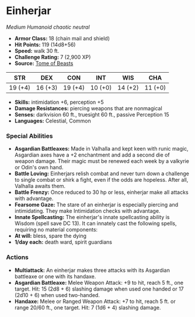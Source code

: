 # Einherjar

*Medium* *Humanoid* *chaotic neutral*

- **Armor Class:** 18 (chain mail and shield)
- **Hit Points:** 119 (14d8+56)
- **Speed:** walk 30 ft.
- **Challenge Rating:** 7 (2,900 XP)
- **Source:** [Tome of Beasts](https://koboldpress.com/kpstore/product/tome-of-beasts-for-5th-edition-print/)

| STR | DEX | CON | INT | WIS | CHA |
| --- | --- | --- | --- | --- | --- |
| 19 (+4) | 16 (+3) | 19 (+4) | 10 (+0) | 14 (+2) | 11 (+0) |

- **Skills:** intimidation +6, perception +5
- **Damage Resistances:** piercing weapons that are nonmagical
- **Senses:** darkvision 60 ft., truesight 60 ft., passive Perception 15
- **Languages:** Celestial, Common
### Special Abilities
- **Asgardian Battleaxes:** Made in Valhalla and kept keen with runic magic, Asgardian axes have a +2 enchantment and add a second die of weapon damage. Their magic must be renewed each week by a valkyrie or Odin's own hand.
- **Battle Loving:** Einherjars relish combat and never turn down a challenge to single combat or shirk a fight, even if the odds are hopeless. After all, Valhalla awaits them.
- **Battle Frenzy:** Once reduced to 30 hp or less, einherjar make all attacks with advantage.
- **Fearsome Gaze:** The stare of an einherjar is especially piercing and intimidating. They make Intimidation checks with advantage.
- **Innate Spellcasting:** The einherjar's innate spellcasting ability is Wisdom (spell save DC 13). It can innately cast the following spells, requiring no material components:
- **At will:** bless, spare the dying
- **1/day each:** death ward, spirit guardians
### Actions
- **Multiattack:** An einherjar makes three attacks with its Asgardian battleaxe or one with its handaxe.
- **Asgardian Battleaxe:** Melee Weapon Attack: +9 to hit, reach 5 ft., one target. Hit: 15 (2d8 + 6) slashing damage when used one handed or 17 (2d10 + 6) when used two-handed.
- **Handaxe:** Melee or Ranged Weapon Attack: +7 to hit, reach 5 ft. or range 20/60 ft., one target. Hit: 7 (1d6 + 4) slashing damage.
